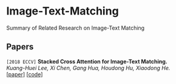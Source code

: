 # Image-Text-Matching
Summary of Related Research on Image-Text Matching

## Papers
`[2018 ECCV]` **Stacked Cross Attention for Image-Text Matching.**  
*Kuang-Huei Lee, Xi Chen, Gang Hua, Houdong Hu, Xiaodong He.*  
[[paper]](https://eccv2018.org/openaccess/content_ECCV_2018/papers/Kuang-Huei_Lee_Stacked_Cross_Attention_ECCV_2018_paper.pdf)
[[code]](https://github.com/kuanghuei/SCAN)
